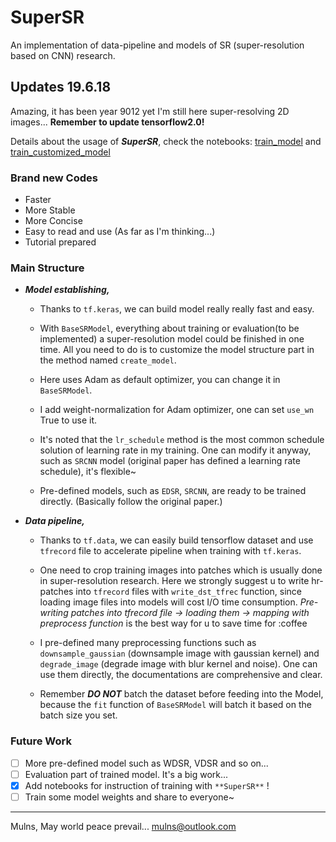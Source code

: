 # SuperSR

An implementation of data-pipeline and models of SR (super-resolution based on CNN) research.

## Updates 19.6.18

Amazing, it has been year 9012 yet I'm still here super-resolving 2D images... **Remember to update tensorflow2.0!**

Details about the usage of ***SuperSR***, check the notebooks: [train_model](/train_models.ipynb "notebook") and [train_customized_model](/train_customized_model.ipynb "notebook")

### Brand new Codes

- Faster
- More Stable
- More Concise
- Easy to read and use
(As far as I'm thinking...)
- Tutorial prepared

### Main Structure

- ***Model establishing,***

  - Thanks to `tf.keras`, we can build model really really fast and easy.

  - With `BaseSRModel`, everything about training or evaluation(to be implemented) a super-resolution model could be finished in one time. All you need to do is to customize the model structure part in the method named `create_model`.
  
  - Here uses Adam as default optimizer, you can change it in `BaseSRModel`.

  - I add weight-normalization for Adam optimizer, one can set `use_wn` True to use it. 

  - It's noted that the `lr_schedule` method is the most common schedule solution of learning rate in my training. One can modify it anyway, such as `SRCNN` model (original paper has defined a learning rate schedule), it's flexible~

  - Pre-defined models, such as `EDSR`, `SRCNN`, are ready to be trained directly. (Basically follow the original paper.)

- ***Data pipeline,***

  - Thanks to `tf.data`, we can easily build tensorflow dataset and use `tfrecord` file to accelerate pipeline when training with `tf.keras`.

  - One need to crop training images into patches which is usually done in super-resolution research. Here we strongly suggest u to write hr-patches into `tfrecord` files with `write_dst_tfrec` function, since loading image files into models will cost I/O time consumption. *Pre-writing patches into tfrecord file -> loading them -> mapping with preprocess function* is the best way for u to save time for :coffee

  - I pre-defined many preprocessing functions such as `downsample_gaussian` (downsample image with gaussian kernel) and `degrade_image` (degrade image with blur kernel and noise). One can use them directly, the documentations are comprehensive and clear.

  - Remember ***DO NOT*** batch the dataset before feeding into the Model, because the `fit` function of `BaseSRModel` will batch it based on the batch size you set.

### Future Work

- [ ] More pre-defined model such as WDSR, VDSR and so on...
- [ ] Evaluation part of trained model. It's a big work...
- [x] Add notebooks for instruction of training with `**SuperSR**` !
- [ ] Train some model weights and share to everyone~

----

Mulns,
May world peace prevail...
mulns@outlook.com
